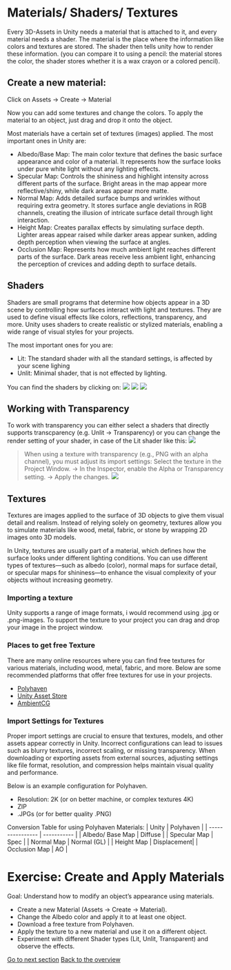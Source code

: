 # Materials/ Shaders/ Textures 

Every 3D-Assets in Unity needs a material that is attached to it, and every material needs a shader. The material is the place where the information like colors and textures are stored. The shader then tells unity how to render these information. (you can compare it to using a pencil: the material stores the color, the shader stores whether it is a wax crayon or a colored pencil). 

## Create a new material: 

Click on Assets -> Create -> Material

Now you can add some textures and change the colors. 
To apply the material to an object, just drag and drop it onto the object. 

Most materials have a certain set of textures (images) applied. The most important ones in Unity are: 

- Albedo/Base Map: The main color texture that defines the basic surface appearance and color of a material. It represents how the surface looks under pure white light without any lighting effects.
- Specular Map: Controls the shininess and highlight intensity across different parts of the surface. Bright areas in the map appear more reflective/shiny, while dark areas appear more matte.
- Normal Map: Adds detailed surface bumps and wrinkles without requiring extra geometry. It stores surface angle deviations in RGB channels, creating the illusion of intricate surface detail through light interaction.
- Height Map: Creates parallax effects by simulating surface depth. Lighter areas appear raised while darker areas appear sunken, adding depth perception when viewing the surface at angles.
- Occlusion Map: Represents how much ambient light reaches different parts of the surface. Dark areas receive less ambient light, enhancing the perception of crevices and adding depth to surface details.

## Shaders 
Shaders are small programs that determine how objects appear in a 3D scene by controlling how surfaces interact with light and textures. They are used to define visual effects like colors, reflections, transparency, and more. Unity uses shaders to create realistic or stylized materials, enabling a wide range of visual styles for your projects. 

The most important ones for you are: 
- Lit: The standard shader with all the standard settings, is affected by your scene lighing
- Unlit: Minimal shader, that is not effected by lighting.

You can find the shaders by clicking on: 
![](images/shader1.jpeg)
![](images/shader2.jpeg)
![](images/shader3.jpeg)

## Working with Transparency
To work with transparency you can either select a shaders that directly supports transcparency (e.g. Unlit -> Transparency) or you can change the render setting of your shader, in case of the Lit shader like this: 
![](images/shader4.jpeg)

> When using a texture with transparency (e.g., PNG with an alpha channel), you must adjust its import settings: Select the texture in the Project Window. -> In the Inspector, enable the Alpha or Transparency setting. -> Apply the changes. ![](images/shader5.jpeg)
 
## Textures

Textures are images applied to the surface of 3D objects to give them visual detail and realism. Instead of relying solely on geometry, textures allow you to simulate materials like wood, metal, fabric, or stone by wrapping 2D images onto 3D models.

In Unity, textures are usually part of a material, which defines how the surface looks under different lighting conditions. You can use different types of textures—such as albedo (color), normal maps for surface detail, or specular maps for shininess—to enhance the visual complexity of your objects without increasing geometry.

### Importing a texture 

Unity supports a range of image formats, i would recommend using .jpg or .png-images. To support the texture to your project you can drag and drop your image in the project window. 

### Places to get free Texture
There are many online resources where you can find free textures for various materials, including wood, metal, fabric, and more. Below are some recommended platforms that offer free textures for use in your projects.

- [Polyhaven](https://polyhaven.com/textures)
- [Unity Asset Store](https://assetstore.unity.com/?category=2d%2Ftextures-materials&free=true&orderBy=1)
- [AmbientCG](https://ambientcg.com/)


### Import Settings for Textures 

Proper import settings are crucial to ensure that textures, models, and other assets appear correctly in Unity. Incorrect configurations can lead to issues such as blurry textures, incorrect scaling, or missing transparency. When downloading or exporting assets from external sources, adjusting settings like file format, resolution, and compression helps maintain visual quality and performance.

Below is an example configuration for Polyhaven.

- Resolution: 2K (or on better machine, or complex textures 4K)
- ZIP 
- .JPGs (or for better quality .PNG)

Conversion Table for using Polyhaven Materials: 
| Unity            | Polyhaven   |
| ---------------- | ----------- |
| Albedo/ Base Map | Diffuse     |
| Specular Map     | Spec        |
| Normal Map       | Normal (GL) |
| Height Map       | Displacement|
| Occlusion Map    | AO          |


# Exercise: Create and Apply Materials

Goal: Understand how to modify an object’s appearance using materials.

- Create a new Material (Assets → Create → Material).
- Change the Albedo color and apply it to at least one object.
- Download a free texture from Polyhaven.
- Apply the texture to a new material and use it on a different object.
- Experiment with different Shader types (Lit, Unlit, Transparent) and observe the effects.


[Go to next section](1_Imported3DAssets.md)
[Back to the overview](readme.md)
